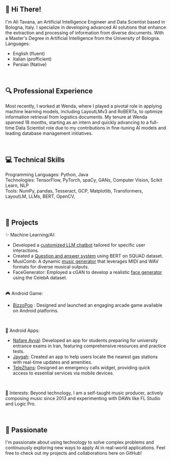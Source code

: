 ## 👋 Hi There! 
I'm Ali Tavana, an Artificial Intelligence Engineer and Data Scientist based in Bologna, Italy. I specialize in developing advanced AI solutions that enhance the extraction and processing of information from diverse documents. With a Master's Degree in Artificial Intelligence from the University of Bologna. <br>
Languages:
- English (fluent)
- Italian (profficient)
- Persian (Native)

<br>

## 🔍 Professional Experience 
Most recently, I worked at Wenda, where I played a pivotal role in applying machine learning models, including LayoutLMv3 and RoBERTa, to optimize information retrieval from logistics documents. My tenure at Wenda spanned 18 months, starting as an intern and quickly advancing to a full-time Data Scientist role due to my contributions in fine-tuning AI models and leading database management initiatives.

<br>

## 💻 Technical Skills

Programming Languages: Python, Java <br>
Technologies: TensorFlow, PyTorch, spaCy, GANs, Computer Vision, Scikit Learn, NLP <br>
Tools: NumPy, pandas, Tesseract, GCP, Matplotlib, Transformers, LayoutLM, LLMs, BERT, OpenCV, <br>

<br>

## 🚀 Projects
✨ Machine Learning/AI:
- Developed a  [customized LLM chatbot](https://github.com/alitavanaali/ollama_customized_chatbot) tailored for specific user interactions.
- Created a [Question and answer system](https://github.com/alitavanaali/Question-Answering_on_SQUAD) using BERT on SQUAD dataset.
- MusiComb: A dynamic [music generator](https://github.com/alitavanaali/musicomb) that leverages MIDI and WAV formats for diverse musical outputs. 
- FaceGenerator: Employed a cGAN to develop a realistic [face generator](https://github.com/alitavanaali/GenerateFaces_on_CelebA) using the CelebA dataset.
<br><br>

🎮 Android Game:
- [BizzoPop](https://cafebazaar.ir/app/tavana.ali.bizzopop?l=en) : Designed and launched an engaging arcade game available on Android platforms.

<br>

📱 Android Apps:
- [Nafare Avval](https://cafebazaar.ir/app/me.aliata.newkonkoor?l=en): Developed an app for students preparing for university entrance exams in Iran, featuring comprehensive resources and practice tests.
- [Jaygah](https://cafebazaar.ir/app/ema.com.jaygah?l=en): Created an app to help users locate the nearest gas stations with real-time updates and amenities.
- [TeleZhans](https://cafebazaar.ir/app/ali.tavana.telezhans?l=en): Designed an emergency calls widget, providing quick access to essential services via mobile devices.

<br>

🎵 Interests: Beyond technology, I am a self-taught music producer, actively composing music since 2013 and experimenting with DAWs like FL Studio and Logic Pro.

<br>

## 👀 Passionate 
I'm passionate about using technology to solve complex problems and continuously exploring new ways to apply AI in real-world applications. Feel free to check out my projects and collaborations here on GitHub!

